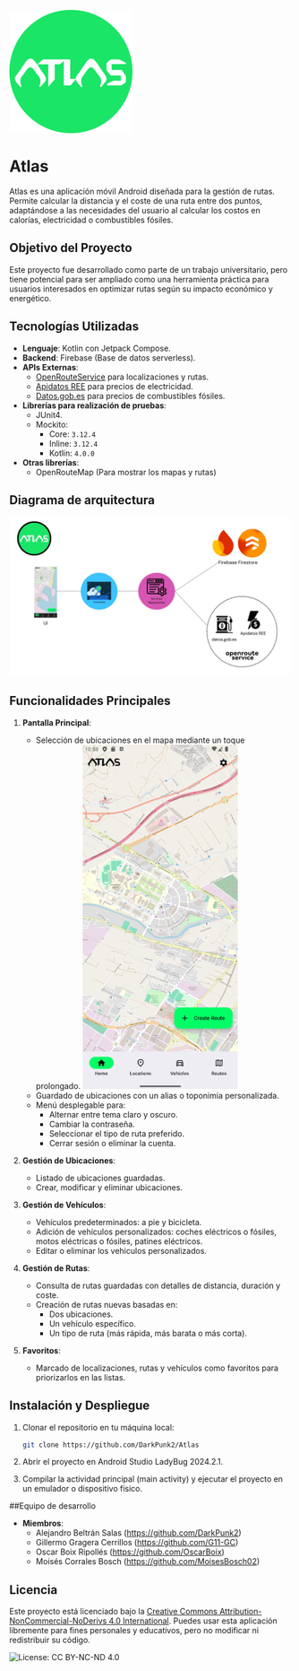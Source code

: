 
![Atlas logo](resources/atlas_circleC.png)

# Atlas

Atlas es una aplicación móvil Android diseñada para la gestión de rutas. Permite calcular la distancia y el coste de una ruta entre dos puntos, adaptándose a las necesidades del usuario al calcular los costos en calorías, electricidad o combustibles fósiles.

## Objetivo del Proyecto

Este proyecto fue desarrollado como parte de un trabajo universitario, pero tiene potencial para ser ampliado como una herramienta práctica para usuarios interesados en optimizar rutas según su impacto económico y energético.

## Tecnologías Utilizadas

- **Lenguaje**: Kotlin con Jetpack Compose.
- **Backend**: Firebase (Base de datos serverless).
- **APIs Externas**:
  - [OpenRouteService](https://openrouteservice.org) para localizaciones y rutas.
  - [Apidatos REE](https://apidatos.ree.es/) para precios de electricidad.
  - [Datos.gob.es](https://datos.gob.es) para precios de combustibles fósiles.
- **Librerías para realización de pruebas**:
  - JUnit4.
  - Mockito:
    - Core: `3.12.4`
    - Inline: `3.12.4`
    - Kotlin: `4.0.0`
- **Otras librerías**:
  - OpenRouteMap (Para mostrar los mapas y rutas)
  
## Diagrama de arquitectura

![Diagrama de la aplicación](resources/Architecture_diagram.jpg)
 
## Funcionalidades Principales

1. **Pantalla Principal**:
   - Selección de ubicaciones en el mapa mediante un toque prolongado.					![Atlas homeScreen](resources/homeScreen.png)
   - Guardado de ubicaciones con un alias o toponimia personalizada.
   - Menú desplegable para:
     - Alternar entre tema claro y oscuro.
     - Cambiar la contraseña.
     - Seleccionar el tipo de ruta preferido.
     - Cerrar sesión o eliminar la cuenta.



2. **Gestión de Ubicaciones**:
   - Listado de ubicaciones guardadas.
   - Crear, modificar y eliminar ubicaciones.

3. **Gestión de Vehículos**:
   - Vehículos predeterminados: a pie y bicicleta.
   - Adición de vehículos personalizados: coches eléctricos o fósiles, motos eléctricas o fósiles, patines eléctricos.
   - Editar o eliminar los vehiculos personalizados.

4. **Gestión de Rutas**:
   - Consulta de rutas guardadas con detalles de distancia, duración y coste.
   - Creación de rutas nuevas basadas en:
     - Dos ubicaciones.
     - Un vehículo específico.
     - Un tipo de ruta (más rápida, más barata o más corta).

5. **Favoritos**:
   - Marcado de localizaciones, rutas y vehículos como favoritos para priorizarlos en las listas.

## Instalación y Despliegue

1. Clonar el repositorio en tu máquina local:
   ```bash
   git clone https://github.com/DarkPunk2/Atlas 
   ```
   
2. Abrir el proyecto en Android Studio LadyBug 2024.2.1.

3. Compilar la actividad principal (main activity) y ejecutar el proyecto en un emulador o dispositivo físico.

##Equipo de desarrollo
- **Miembros**:
	- Alejandro Beltrán Salas (https://github.com/DarkPunk2)
	- Gillermo Gragera Cerrillos (https://github.com/G11-GC)
	- Oscar Boix Ripollés (https://github.com/OscarBoix)
	- Moisés Corrales Bosch (https://github.com/MoisesBosch02)
	
## Licencia

Este proyecto está licenciado bajo la [Creative Commons Attribution-NonCommercial-NoDerivs 4.0 International](https://creativecommons.org/licenses/by-nc-nd/4.0/). 
Puedes usar esta aplicación libremente para fines personales y educativos, pero no modificar ni redistribuir su código.

![License: CC BY-NC-ND 4.0](https://img.shields.io/badge/License-CC%20BY--NC--ND%204.0-lightgrey.svg)
